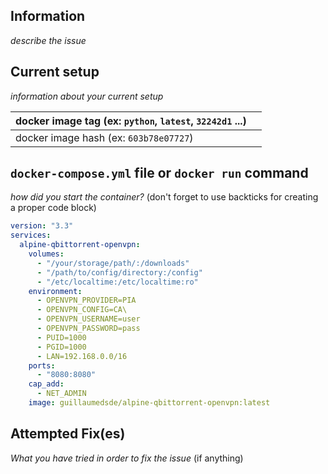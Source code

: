 ## Information

_describe the issue_

## Current setup

_information about your current setup_

| docker image tag (ex: `python`, `latest`, `32242d1` ...) |     |
| -------------------------------------------------------- | --- |
| docker image hash (ex: `603b78e07727`)                   |     |

## `docker-compose.yml` file or `docker run` command

_how did you start the container?_ (don't forget to use backticks for creating a proper code block)

```yaml
version: "3.3"
services:
  alpine-qbittorrent-openvpn:
    volumes:
      - "/your/storage/path/:/downloads"
      - "/path/to/config/directory:/config"
      - "/etc/localtime:/etc/localtime:ro"
    environment:
      - OPENVPN_PROVIDER=PIA
      - OPENVPN_CONFIG=CA\
      - OPENVPN_USERNAME=user
      - OPENVPN_PASSWORD=pass
      - PUID=1000
      - PGID=1000
      - LAN=192.168.0.0/16
    ports:
      - "8080:8080"
    cap_add:
      - NET_ADMIN
    image: guillaumedsde/alpine-qbittorrent-openvpn:latest
```

## Attempted Fix(es)

_What you have tried in order to fix the issue_ (if anything)

